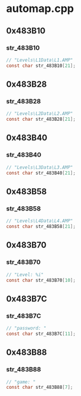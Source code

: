 # automap.cpp

## 0x483B10

### str_483B10

```c
// "Levels\L1Data\L1.AMP"
const char str_483B10[21];
```

## 0x483B28

### str_483B28

```c
// "Levels\L2Data\L2.AMP"
const char str_483B28[21];
```

## 0x483B40

### str_483B40

```c
// "Levels\L3Data\L3.AMP"
const char str_483B40[21];
```

## 0x483B58

### str_483B58

```c
// "Levels\L4Data\L4.AMP"
const char str_483B58[21];
```

## 0x483B70

### str_483B70

```c
// "Level: %i"
const char str_483B70[10];
```

## 0x483B7C

### str_483B7C

```c
// "password: "
const char str_483B7C[11];
```

## 0x483B88

### str_483B88

```c
// "game: "
const char str_483B88[7];
```
